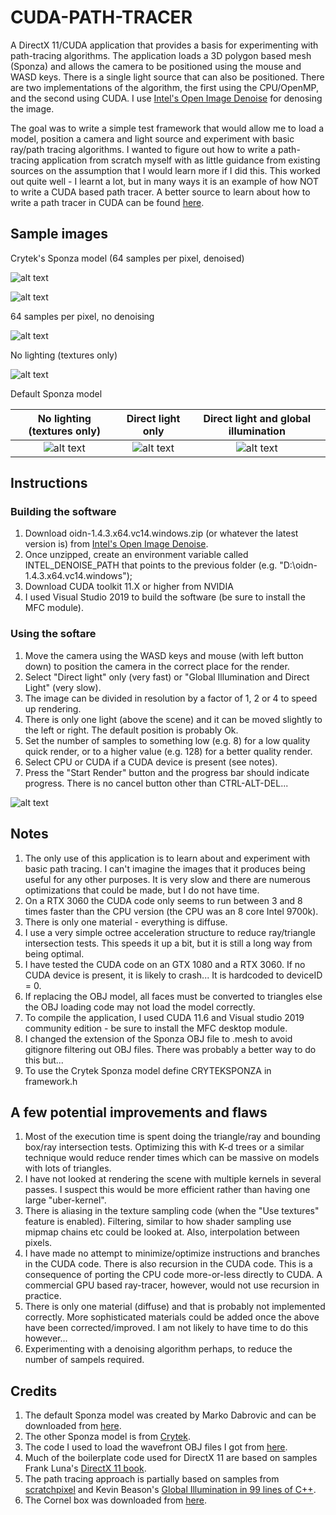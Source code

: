 # CUDA-PATH-TRACER

A DirectX 11/CUDA application that provides a basis for experimenting with path-tracing algorithms. The application loads a 3D polygon based mesh (Sponza) and allows the camera to be positioned using the mouse and WASD keys. There is a single light source that can also be positioned. There are two implementations of the algorithm, the first using the CPU/OpenMP, and the second using CUDA. I use [Intel's Open Image Denoise](https://www.openimagedenoise.org/index.html) for denosing the image.

The goal was to write a simple test framework that would allow me to load a model, position a camera and light source and experiment with basic ray/path tracing algorithms. I wanted to figure out how to write a path-tracing application from scratch myself with as little guidance from existing sources on the assumption that I would learn more if I did this. This worked out quite well - I learnt a lot, but in many ways it is an example of how NOT to write a CUDA based path tracer. A better source to learn about how to write a path tracer in CUDA can be found [here](https://developer.nvidia.com/blog/accelerated-ray-tracing-cuda/). 

## Sample images

Crytek's Sponza model (64 samples per pixel, denoised)

![alt text](https://github.com/JohnLeber/MFC-Path-Tracer/blob/master/Images/Image_N64_DN_Upper.png)

![alt text](https://github.com/JohnLeber/MFC-Path-Tracer/blob/master/Images/64_DN.png)

64 samples per pixel, no denoising

![alt text](https://github.com/JohnLeber/MFC-Path-Tracer/blob/master/Images/64_no_denoising.png)

No lighting (textures only)

![alt text](https://github.com/JohnLeber/MFC-Path-Tracer/blob/master/Images/64_textures_only.png)

Default Sponza model

No lighting (textures only)         | Direct light only         |  Direct light and global illumination
:-------------------------:|:-------------------------:|:-------------------------:
![alt text](https://github.com/JohnLeber/MFC-Path-Tracer/blob/master/Images/NoLighting.png) | ![alt text](https://github.com/JohnLeber/MFC-Path-Tracer/blob/master/Images/128Direct2.png) | ![alt text](https://github.com/JohnLeber/MFC-Path-Tracer/blob/master/Images/128Global2.png) 


## Instructions

### Building the software
1) Download oidn-1.4.3.x64.vc14.windows.zip (or whatever the latest version is) from [Intel's Open Image Denoise](https://www.openimagedenoise.org/downloads.html).
2) Once unzipped, create an environment variable called INTEL_DENOISE_PATH that points to the previous folder (e.g. "D:\oidn-1.4.3.x64.vc14.windows");
3) Download CUDA toolkit 11.X or higher from NVIDIA
4) I used Visual Studio 2019 to build the software (be sure to install the MFC module).

### Using the softare
1) Move the camera using the WASD keys and mouse (with left button down) to position the camera in the correct place for the render.
2) Select "Direct light" only (very fast) or "Global Illumination and Direct Light" (very slow).
3) The image can be divided in resolution by a factor of 1, 2 or 4 to speed up rendering.
4) There is only one light (above the scene) and it can be moved slightly to the left or right. The default position is probably Ok.
5) Set the number of samples to something low (e.g. 8) for a low quality quick render, or to a higher value (e.g. 128) for a better quality render.
6) Select CPU or CUDA if a CUDA device is present (see notes).
7) Press the "Start Render" button and the progress bar should indicate progress. There is no cancel button other than CTRL-ALT-DEL...

![alt text](https://github.com/JohnLeber/MFC-Path-Tracer/blob/master/Images/Screenshot.png)



## Notes

1) The only use of this application is to learn about and experiment with basic path tracing. I can't imagine the images that it produces being useful for any other purposes. It is very slow and there are numerous optimizations that could be made, but I do not have time.
2) On a RTX 3060 the CUDA code only seems to run between 3 and 8 times faster than the CPU version (the CPU was an 8 core Intel 9700k).
3) There is only one material - everything is diffuse.
4) I use a very simple octree acceleration structure to reduce ray/triangle intersection tests. This speeds it up a bit, but it is still a long way from being optimal.
5) I have tested the CUDA code on an GTX 1080 and a RTX 3060. If no CUDA device is present, it is likely to crash... It is hardcoded to deviceID = 0.
6) If replacing the OBJ model, all faces must be converted to triangles else the OBJ loading code may not load the model correctly.
7) To compile the application, I used CUDA 11.6 and Visual studio 2019 community edition - be sure to install the MFC desktop module.
8) I changed the extension of the Sponza OBJ file to .mesh to avoid gitignore filtering out OBJ files. There was probably a better way to do this but...
9) To use the Crytek Sponza model define CRYTEKSPONZA in framework.h

## A few potential improvements and flaws

1) Most of the execution time is spent doing the triangle/ray and bounding box/ray intersection tests. Optimizing this with K-d trees or a similar technique would reduce render times which can be massive on models with lots of triangles.
2) I have not looked at rendering the scene with multiple kernels in several passes. I suspect this would be more efficient rather than having one large "uber-kernel". 
3) There is aliasing in the texture sampling code (when the "Use textures" feature is enabled). Filtering, similar to how shader sampling use mipmap chains etc could be looked at. Also, interpolation between pixels.
4) I have made no attempt to minimize/optimize instructions and branches in the CUDA code. There is also recursion in the CUDA code. This is a consequence of porting  the CPU code more-or-less directly to CUDA. A commercial GPU based ray-tracer, however, would not use recursion in practice.
5) There is only one material (diffuse) and that is probably not implemented correctly. More sophisticated materials could be added once the above have been corrected/improved. I am not likely to have time to do this however...
6) Experimenting with a denoising algorithm perhaps, to reduce the number of sampels required.

## Credits

1) The default Sponza model was created by Marko Dabrovic and can be downloaded from [here](http://hdri.cgtechniques.com/~sponza/files/). 
2) The other Sponza model is from [Crytek](https://www.crytek.com/cryengine).
3) The code I used to load the wavefront OBJ files I got from [here](http://code-section.com/blog/dx9-obj-loader).
4) Much of the boilerplate code used for DirectX 11 are based on samples Frank Luna's [DirectX 11 book](https://www.amazon.com/Introduction-3D-Game-Programming-DirectX/dp/1936420228).
5) The path tracing approach is partially based on samples from [scratchpixel]( https://www.scratchapixel.com/lessons/3d-basic-rendering/global-illumination-path-tracing) and Kevin Beason's [Global Illumination in 99 lines of C++](https://www.kevinbeason.com/smallpt/).
6) The Cornel box was downloaded from [here](https://casual-effects.com/data/).
